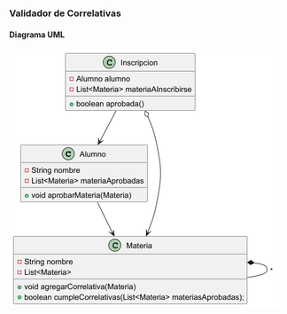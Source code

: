 ### Validador de Correlativas

#### Diagrama UML 

![Diagrama UML](src/main/Diagrama%20de%20clases.png)
